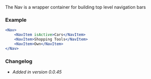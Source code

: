 The Nav is a wrapper container for building top level navigation bars

### Example

```jsx live=true
<Nav>
	<NavItem isActive>Cars</NavItem>
	<NavItem>Shopping Tools</NavItem>
	<NavItem>Own</NavItem>
</Nav>
```

### Changelog

- *Added in version 0.0.45*